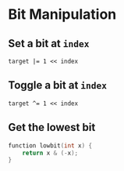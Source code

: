# Bit Manipulation

## Set a bit at `index`

`target |= 1 << index`

## Toggle a bit at `index`

`target ^= 1 << index`

## Get the lowest bit

```cpp
function lowbit(int x) {
    return x & (-x);
}
```